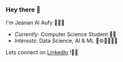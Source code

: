 ### Hey there 👋

I'm Jeanan Al Aufy 🙋🏻‍♀️
- *Currently*: Computer Science Student 👩‍💻
- *Interests*: Data Science, AI & ML 🤖⚙️🔧🦾👩‍💻

Lets connect on [LinkedIn](https://www.linkedin.com/in/jeananalaufy/) !🤝🏻
